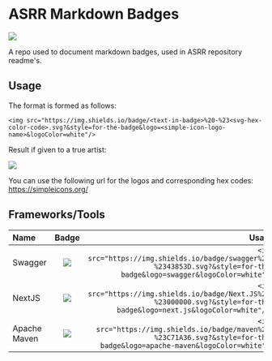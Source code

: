 # ASRR Markdown Badges
<img src ="https://img.shields.io/badge/Powered%20By-ASRR-red"/>

A repo used to document markdown badges, used in ASRR repository readme's.


## Usage
The format is formed as follows:

`<img src="https://img.shields.io/badge/<text-in-badge>%20-%23<svg-hex-color-code>.svg?&style=for-the-badge&logo=<simple-icon-logo-name>&logoColor=white"/>`

Result if given to a true artist:

<img src="https://img.shields.io/badge/Happy Meal%20-%23123123.svg?&style=for-the-badge&logo=mcdonald's&logoColor=white"/>



You can use the following url for the logos and corresponding hex codes:
https://simpleicons.org/




## Frameworks/Tools
| Name   | Badge        |   Usage |
| :------------- |:-------------:| -----------: |
| Swagger      | <img src="https://img.shields.io/badge/swagger%20-%2343853D.svg?&style=for-the-badge&logo=swagger&logoColor=white"/> |  `<img src="https://img.shields.io/badge/swagger%20-%2343853D.svg?&style=for-the-badge&logo=swagger&logoColor=white"/>` |
|  NextJS   |   <img src="https://img.shields.io/badge/Next.JS%20-%23000000.svg?&style=for-the-badge&logo=next.js&logoColor=white"/>   | `<img src="https://img.shields.io/badge/Next.JS%20-%23000000.svg?&style=for-the-badge&logo=next.js&logoColor=white"/> ` |
| Apache Maven | <img src="https://img.shields.io/badge/maven%20-%23C71A36.svg?&style=for-the-badge&logo=apache-maven&logoColor=white"/> | `<img src="https://img.shields.io/badge/maven%20-%23C71A36.svg?&style=for-the-badge&logo=apache-maven&logoColor=white"/>` |

